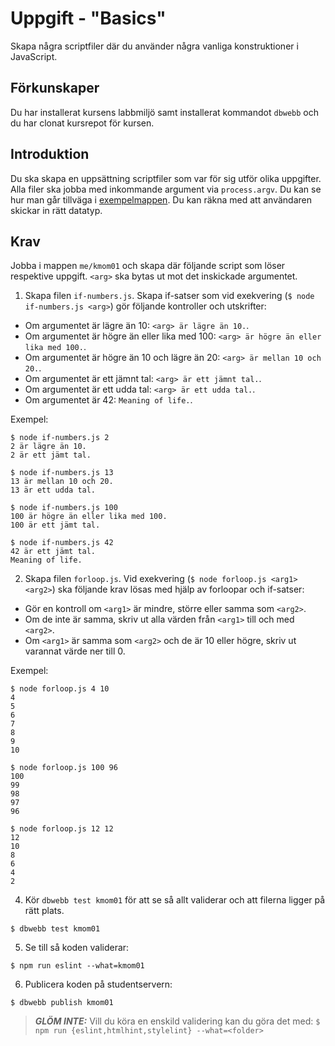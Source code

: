 Uppgift - "Basics"
==================================

Skapa några scriptfiler där du använder några vanliga konstruktioner i JavaScript.


Förkunskaper
-----------------------

Du har installerat kursens labbmiljö samt installerat kommandot `dbwebb` och du har clonat kursrepot för kursen.



Introduktion
-----------------------

Du ska skapa en uppsättning scriptfiler som var för sig utför olika uppgifter. Alla filer ska jobba med inkommande argument via `process.argv`. Du kan se hur man går tillväga i [exempelmappen](../../example/node). Du kan räkna med att användaren skickar in rätt datatyp.


Krav
-----------------------

Jobba i mappen `me/kmom01` och skapa där följande script som löser respektive uppgift. `<arg>` ska bytas ut mot det inskickade argumentet.

1. Skapa filen `if-numbers.js`. Skapa if-satser som vid exekvering (`$ node if-numbers.js <arg>`) gör följande kontroller och utskrifter:
  * Om argumentet är lägre än 10: `<arg> är lägre än 10.`.
  * Om argumentet är högre än eller lika med 100: `<arg> är högre än eller lika med 100.`.
  * Om argumentet är högre än 10 och lägre än 20: `<arg> är mellan 10 och 20.`.
  * Om argumentet är ett jämnt tal: `<arg> är ett jämnt tal.`.
  * Om argumentet är ett udda tal: `<arg> är ett udda tal.`.
  * Om argumentet är 42: `Meaning of life.`.

Exempel:

```console
$ node if-numbers.js 2
2 är lägre än 10.
2 är ett jämt tal.

$ node if-numbers.js 13
13 är mellan 10 och 20.
13 är ett udda tal.

$ node if-numbers.js 100
100 är högre än eller lika med 100.
100 är ett jämt tal.

$ node if-numbers.js 42
42 är ett jämt tal.
Meaning of life.
```

2. Skapa filen `forloop.js`. Vid exekvering (`$ node forloop.js <arg1> <arg2>`) ska följande krav lösas med hjälp av forloopar och if-satser:
  * Gör en kontroll om `<arg1>` är mindre, större eller samma som `<arg2>`.
  * Om de inte är samma, skriv ut alla värden från `<arg1>` till och med `<arg2>`.
  * Om `<arg1>` är samma som `<arg2>` och de är 10 eller högre, skriv ut varannat värde ner till 0.

Exempel:

```console
$ node forloop.js 4 10
4
5
6
7
8
9
10

$ node forloop.js 100 96
100
99
98
97
96

$ node forloop.js 12 12
12
10
8
6
4
2
```

4. Kör `dbwebb test kmom01` för att se så allt validerar och att filerna ligger på rätt plats.

```console
$ dbwebb test kmom01
```

5. Se till så koden validerar:

```console
$ npm run eslint --what=kmom01
```

6. Publicera koden på studentservern:

```console
$ dbwebb publish kmom01
```

> **_GLÖM INTE:_** Vill du köra en enskild validering kan du göra det med: `$ npm run {eslint,htmlhint,stylelint} --what=<folder>`
